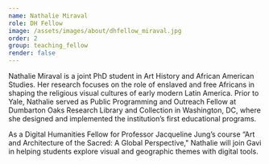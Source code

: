 ```yaml
---
name: Nathalie Miraval
role: DH Fellow
image: /assets/images/about/dhfellow_miraval.jpg
order: 2
group: teaching_fellow
render: false
---
```

Nathalie Miraval is a joint PhD student in Art History and African American Studies. Her research focuses on the role of enslaved and free Africans in shaping the religious visual cultures of early modern Latin America. Prior to Yale, Nathalie served as Public Programming and Outreach Fellow at Dumbarton Oaks Research Library and Collection in Washington, DC, where she designed and implemented the institution’s first educational programs.

As a Digital Humanities Fellow for Professor Jacqueline Jung’s course “Art and Architecture of the Sacred: A Global Perspective," Nathalie will join Gavi in helping students explore visual and geographic themes with digital tools.